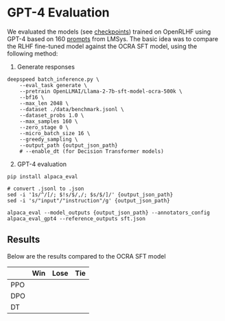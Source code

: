 # GPT-4 Evaluation

We evaluated the models (see [checkpoints]( https://huggingface.co/OpenLLMAI/openrlhf_checkpoint)) trained on OpenRLHF using GPT-4 based on 160 [prompts](./benchmark.jsonl) from LMSys. The basic idea was to compare the RLHF fine-tuned model against the OCRA SFT model, using the following method:

1. Generate responses

```shell
deepspeed batch_inference.py \
    --eval_task generate \
    --pretrain OpenLLMAI/Llama-2-7b-sft-model-ocra-500k \
    --bf16 \
    --max_len 2048 \
    --dataset ./data/benchmark.jsonl \
    --dataset_probs 1.0 \
    --max_samples 160 \
    --zero_stage 0 \
    --micro_batch_size 16 \
    --greedy_sampling \
    --output_path {output_json_path}
    # --enable_dt (for Decision Transformer models)
```

2. GPT-4 evaluation

```shell
pip install alpaca_eval

# convert .jsonl to .json
sed -i '1s/^/[/; $!s/$/,/; $s/$/]/' {output_json_path}
sed -i 's/"input"/"instruction"/g' {output_json_path}

alpaca_eval --model_outputs {output_json_path} --annotators_config alpaca_eval_gpt4 --reference_outputs sft.json
```

## Results

Below are the results compared to the OCRA SFT model

|        | Win | Lose  | Tie  | 
|  ----  | ----  |  ----  | ----  | 
| PPO  |  |   |  | 
| DPO  |  |   |  | 
| DT  |  |   |  |

